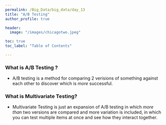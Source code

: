 ```yaml
---
permalink: /Big_Data/big_data/day_13
title: "A/B Testing"
author_profile: true

header:
  image: "/images/chicagotwo.jpeg"

toc: true
toc_label: "Table of Contents" 

---
```


### What is A/B Testing ?

* A/B testing is a method for comparing 2 verisions of something against each other to discover which is *more* successful.


### What is Multivariate Testing?

* Multivariate Testing is just an expansion of A/B testing in which *more than* two versions are compared and more variation is included, in which you can test multiple items at once and see how they interact together.

